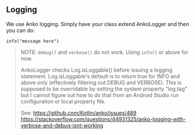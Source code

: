 Logging
-------
We use Anko logging.  Simply have your class extend AnkoLogger and then you can do:

```
info("message here")
```

> NOTE: `debug()` and `verbose()` do not work. Using `info()` or above for now.
>
> AnkoLogger checks Log.isLoggable() before issuing a logging statement.  Log.isLoggable's default
> is to return true for INFO and above only (effectively filtering out DEBUG and VERBOSE).  This is
> supposed to be overridable by setting the system property "log.tag" but I cannot figure out how to
> do that from an Android Studio run configuration or local property file.
>
> See:
>   https://github.com/Kotlin/anko/issues/489
>   https://stackoverflow.com/questions/44931325/anko-logging-with-verbose-and-debug-isnt-working